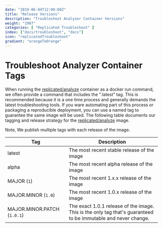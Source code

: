 ```yaml
---
date: "2019-06-04T12:00:00Z"
title: "Release Versions"
description: "Troubleshoot Analyzer Container Versions"
weight: "1907"
categories: [ "Replicated Troubleshoot" ]
index: ["docs/troubleshoot", "docs"]
icon: "replicatedTroubleshoot"
gradient: "orangeToOrange"
---
```


# Troubleshoot Analyzer Container Tags

When running the [replicated/analyze](https://hub.docker.com/r/replicated/analyze) container as a docker run command, we often provide a command that includes the ":latest" tag. This is recommended because it is a one time process and generally demands the latest troubleshooting tools. If you ware automating part of this process or packaging a reproducible deployment, you can use a named tag to guarantee the same image will be used. The following table documents our tagging and release strategy for the [replicated/analyze](https://hub.docker.com/r/replicated/analyze) image.

Note, We publish multiple tags with each release of the image.

| Tag | Description |
|-----|-------------|
| latest | The most recent stable release of the image |
| alpha | The most recent alpha release of the image |
| MAJOR (`1`) | The most recent 1.x.x release of the image |
| MAJOR.MINOR (`1.0`) | The most recent 1.0.x release of the image |
| MAJOR.MINOR.PATCH (`1.0.1`) | The exact 1.0.1 release of the image. This is the only tag that's guaranteed to be immutable and never change. |

